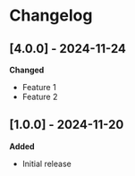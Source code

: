 # Changelog

## [4.0.0] - 2024-11-24
**Changed**
- Feature 1
- Feature 2

## [1.0.0] - 2024-11-20
**Added**
- Initial release
